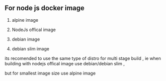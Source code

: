 ## For node js docker image

1. alpine image 

2. NodeJs offical image

3. debian image

4. debian slim image 

its recomended to use the same type of distro for multi stage build , ie when building with nodejs offical image use debian/debian slim ,

but for smallest image size use alpine image 
